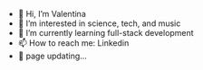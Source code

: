 - 👋 Hi, I’m Valentina
- 👀 I’m interested in science, tech, and music
- 🌱 I’m currently learning full-stack development
- 📫 How to reach me: Linkedin
- 🤡 page updating...
